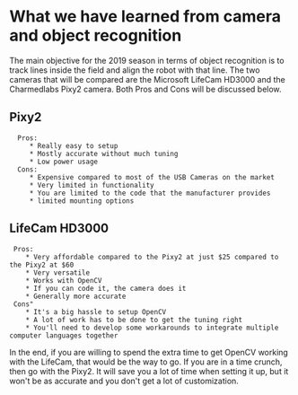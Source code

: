 # What we have learned from camera and object recognition

The main objective for the 2019 season in terms of object recognition is to track lines inside the field and align the robot with that line. The two cameras that will be compared are the Microsoft LifeCam HD3000 and the Charmedlabs Pixy2 camera. Both Pros and Cons will be discussed below.

## Pixy2
      Pros:
         * Really easy to setup
         * Mostly accurate without much tuning
         * Low power usage
      Cons:
         * Expensive compared to most of the USB Cameras on the market
         * Very limited in functionality
         * You are limited to the code that the manufacturer provides
         * limited mounting options

## LifeCam HD3000   
     Pros:
        * Very affordable compared to the Pixy2 at just $25 compared to the Pixy2 at $60 
        * Very versatile
        * Works with OpenCV 
        * If you can code it, the camera does it
        * Generally more accurate
     Cons"
        * It's a big hassle to setup OpenCV
        * A lot of work has to be done to get the tuning right
        * You'll need to develop some workarounds to integrate multiple computer languages together

In the end, if you are willing to spend the extra time to get OpenCV working with the LifeCam, that would be the way to go. If you are in a time crunch, then go with the Pixy2. It will save you a lot of time when setting it up, but it won't be as accurate and you don't get a lot of customization.





         

